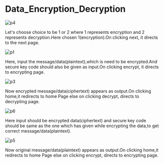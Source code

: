 # Data_Encryption_Decryption
![p4](https://user-images.githubusercontent.com/46861022/90215953-e7575e00-de1a-11ea-9ab0-73b7dede5868.png)

Let's choose choice to be 1 or 2 where 1 represents encryption and 2 represents decryption.Here chosen 1(encryption).On clicking next, it directs to the next page.

![p1](https://user-images.githubusercontent.com/46861022/90215895-becf6400-de1a-11ea-826a-0b8b8c1eebba.png)

Here, input the message/data(plaintext),which is need to be encrypted.And secure key code should also be given as input.On clicking encrypt, it directs to encrypting page.

![p3](https://user-images.githubusercontent.com/46861022/90215942-e1617d00-de1a-11ea-9f81-ee657aadfdf8.png)

Now encrypted message/data(ciphertext) appears as output.On clicking home,it redirects to home Page else on clicking decrypt, directs to decrypting page.

![p6](https://user-images.githubusercontent.com/46861022/90215979-f6d6a700-de1a-11ea-8463-155f3b29467b.png)

Here input should be encrypted data(ciphertext)  and secure key code should be same as the one which has given while encrypting the data,to get correct message/data(plaintext).

![p5](https://user-images.githubusercontent.com/46861022/90215967-f0482f80-de1a-11ea-991f-62e90c570dfc.png)

Now original message/data(plaintext) appears as output.On clicking home,it redirects to home Page else on clicking encrypt, directs to encrypting page.

